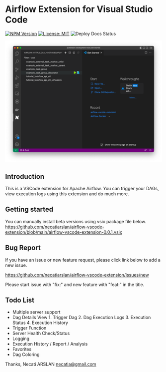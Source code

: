 # Airflow Extension for Visual Studio Code

[![NPM Version](https://img.shields.io/npm/v/@vscode/webview-ui-toolkit?color=blue)](https://www.npmjs.com/package/@vscode/webview-ui-toolkit)
[![License: MIT](https://img.shields.io/badge/license-MIT-brightgreen)](./LICENSE)
![Deploy Docs Status](https://github.com/microsoft/vscode-webview-ui-toolkit/actions/workflows/docs-cd.yml/badge.svg)

![screenshoot](./docs/ScreenShot1.png)

## Introduction

This is a VSCode extension for Apache Airflow.
You can trigger your DAGs, view execution logs using this extension and do much more.

## Getting started

You can manually install beta versions using vsix package file below.
https://github.com/necatiarslan/airflow-vscode-extension/blob/main/airflow-vscode-extension-0.0.1.vsix

## Bug Report

If you have an issue or new feature request, please click link below to add a new issue.

https://github.com/necatiarslan/airflow-vscode-extension/issues/new

Please start issue with "fix:" and new feature with "feat:" in the title.

## Todo List

- Multiple server support
- Dag Details View
		1. Trigger Dag
		2. Dag Execution Logs
		3. Execution Status
		4. Execution History
- Trigger Function
- Server Health Check/Status
- Logging
- Execution History / Report / Analysis
- Favorites
- Dag Coloring

Thanks,
Necati ARSLAN
necatia@gmail.com